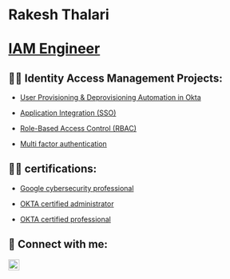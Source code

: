 <h1>Rakesh Thalari <br/> <br/><a href="https://www.linkedin.com/in/joshmadakor/">IAM Engineer</a>

<h2>👨‍💻 Identity Access Management Projects:</h2>


  - [User Provisioning & Deprovisioning Automation in Okta](https://github.com/Rakeshthalari/Provisioning-deProvisioning/blob/main/README.md)

  - [Application Integration (SSO)](https://github.com/Rakeshthalari/Application-integration/blob/main/README.md)
    
  - [Role-Based Access Control (RBAC)](https://github.com/Rakeshthalari/Role-based-access-control/blob/main/README.md)
  
  - [Multi factor authentication](https://github.com/Rakeshthalari/MFA/blob/main/README.md)<b></b>


<h2>👨‍💻 certifications:</h2>


  - [Google cybersecurity professional](https://github.com/joshmadakor1/Algorithms-Practice)
    
  - [OKTA certified administrator](https://github.com/joshmadakor1/Algorithms-Practice)

  - [OKTA certified professional](https://github.com/joshmadakor1/Algorithms-Practice)

<h2> 🤳 Connect with me:</h2>


[<img align="left" alt="JoshMadakor | LinkedIn" width="22px" src="https://cdn.jsdelivr.net/npm/simple-icons@v3/icons/linkedin.svg" />][linkedin]



[linkedin]: https://linkedin.com/in/joshmadakor

<!--
**joshmadakor1/joshmadakor1** is a ✨ _special_ ✨ repository because its `README.md` (this file) appears on your GitHub profile.

Here are some ideas to get you started:

- 🔭 I’m currently working on ...
- 🌱 I’m currently learning ...
- 👯 I’m looking to collaborate on ...
- 🤔 I’m looking for help with ...
- 💬 Ask me about ...
- 📫 How to reach me: ...
- 😄 Pronouns: ...
- ⚡ Fun fact: ...
-->
